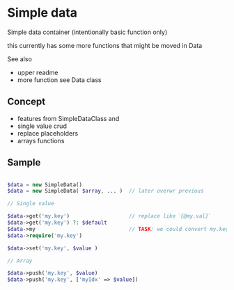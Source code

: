 # Simple data

Simple data container (intentionally basic function only)

this currently has some more functions that might be moved in Data


See also

- upper readme
- more function see Data class


Concept
----------------------------------------------------------

- features from SimpleDataClass and
- single value crud
- replace placeholders
- arrays functions


Sample
----------------------------------------------------------

```php

$data = new SimpleData()
$data = new SimpleData( $array, ... )  // later overwr previous

// Single value

$data->get('my.key')                   // replace like ˋ{@my.val}ˋ
$data->get('my.key') ?: $default
$data->my                              // TASK: we could convert my.key in myKey
$data->require('my.key')

$data->set('my.key', $value )

// Array

$data->push('my.key', $value)
$data->push('my.key', ['myIdx' => $value])
```
